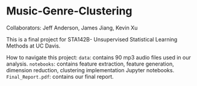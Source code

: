 # Music-Genre-Clustering
Collaborators: Jeff Anderson, James Jiang, Kevin Xu

This is a final project for STA142B- Unsupervised Statistical Learning Methods at UC Davis. 



How to navigate this project:
`data`: contains 90 mp3 audio files used in our analysis.
`notebooks`: contains feature extraction, feature generation, dimension reduction, clustering implementation Jupyter notebooks.
`Final_Report.pdf`: contains our final report.
